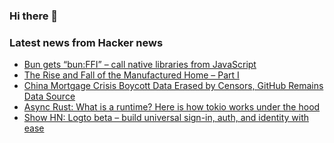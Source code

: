### Hi there 👋

<!--
**arashid-sh/arashid-sh** is a ✨ _special_ ✨ repository because its `README.md` (this file) appears on your GitHub profile.

Here are some ideas to get you started:

- 🔭 I’m currently working on ...
- 🌱 I’m currently learning ...
- 👯 I’m looking to collaborate on ...
- 🤔 I’m looking for help with ...
- 💬 Ask me about ...
- 📫 How to reach me: ...
- 😄 Pronouns: ...
- ⚡ Fun fact: ...
-->

### Latest news from Hacker news
<!-- BLOG-POST-LIST:START -->
- [Bun gets “bun:FFI” – call native libraries from JavaScript](https://twitter.com/jarredsumner/status/1521527222514774017)
- [The Rise and Fall of the Manufactured Home – Part I](https://constructionphysics.substack.com/p/the-rise-and-fall-of-the-mobile-home)
- [China Mortgage Crisis Boycott Data Erased by Censors, GitHub Remains Data Source](https://www.bloomberg.com/news/articles/2022-07-15/china-mortgage-boycott-data-erased-by-censors-as-crisis-spreads)
- [Async Rust: What is a runtime? Here is how tokio works under the hood](https://kerkour.com/rust-async-await-what-is-a-runtime)
- [Show HN: Logto beta – build universal sign-in, auth, and identity with ease](https://github.com/logto-io/logto)
<!-- BLOG-POST-LIST:END -->
